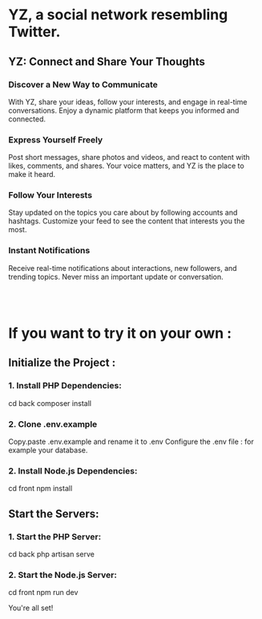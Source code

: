 # YZ, a social network resembling Twitter.

## YZ: Connect and Share Your Thoughts

### Discover a New Way to Communicate
With YZ, share your ideas, follow your interests, and engage in real-time conversations. Enjoy a dynamic platform that keeps you informed and connected.

### Express Yourself Freely
Post short messages, share photos and videos, and react to content with likes, comments, and shares. Your voice matters, and YZ is the place to make it heard.

### Follow Your Interests
Stay updated on the topics you care about by following accounts and hashtags. Customize your feed to see the content that interests you the most.

### Instant Notifications
Receive real-time notifications about interactions, new followers, and trending topics. Never miss an important update or conversation.

<br>
<br>

# If you want to try it on your own :

## Initialize the Project :

### 1. Install PHP Dependencies:
cd back
composer install

### 2. Clone .env.example
Copy.paste .env.example and rename it to .env
Configure the .env file : for example your database.

### 2. Install Node.js Dependencies:
cd front
npm install

## Start the Servers:

### 1. Start the PHP Server:
cd back
php artisan serve

### 2. Start the Node.js Server:
cd front
npm run dev

You're all set!
